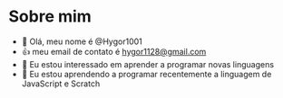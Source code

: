 # Sobre mim
- 👋 Olá, meu nome é @Hygor1001 
- :+1: meu email de contato é hygor1128@gmail.com
- 👀 Eu estou interessado em aprender a programar novas linguagens
- 🌱 Eu estou aprendendo a programar recentemente a linguagem de JavaScript e Scratch
